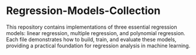 # Regression-Models-Collection
 This repository contains implementations of three essential regression models: linear regression, multiple regression, and polynomial regression. Each file demonstrates how to build, train, and evaluate these models, providing a practical foundation for regression analysis in machine learning.
